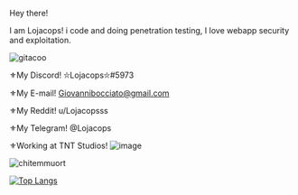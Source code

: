 Hey there! 

I am Lojacops! i code and doing penetration testing, I love webapp security and exploitation.

![gitacoo](https://user-images.githubusercontent.com/68278515/126864699-7d976d33-7131-445e-9783-db6b22370f16.png)

⚜My Discord! ⛥Lojacops⛥#5973

⚜My E-mail! Giovannibocciato@gmail.com

⚜My Reddit! u/Lojacopsss

⚜My Telegram! @Lojacops

⚜Working at TNT Studios! ![image](https://user-images.githubusercontent.com/68278515/114585830-56c06e80-9c84-11eb-8603-83012fbfe189.png)

![chitemmuort](https://github-readme-stats.vercel.app/api?username=Lojacops&show_icons=true&theme=highcontrast)

[![Top Langs](https://github-readme-stats.vercel.app/api/top-langs/?username=lojacops&layout=compact&theme=highcontrast)](https://github.com/anuraghazra/github-readme-stats)

